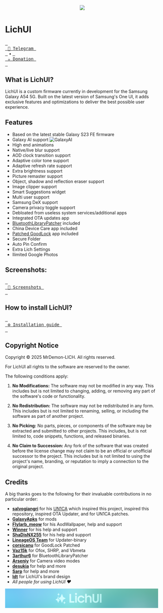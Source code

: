 <h1 align="center">
  <img loading="lazy" src="readme-res/Banner.png"/>
</h1>

# LichUI

[<kbd> <br> 💬 Telegram <br> </kbd>](https://t.me/A54DEVELOPER)
•
[<kbd> <br> ☕️ Donation <br> </kbd>](https://www.paypal.me/TommyZambrano)

## What is LichUI?
LichUI is a custom firmware currently in development for the Samsung Galaxy A54 5G. Built on the latest version of Samsung's One UI, it adds exclusive features and optimizations to deliver the best possible user experience.

## Features
- Based on the latest stable Galaxy S23 FE firmware
- Galaxy AI support <img width="20" alt="GalaxyAI" src="https://github.com/user-attachments/assets/24cbb2f6-32dc-4cad-851e-27b1473757c4" />
- High end animations
- Native/live blur support
- AOD clock transition support
- Adaptive color tone support
- Adaptive refresh rate support
- Extra brightness support
- Picture remaster support
- Object, shadow and reflection eraser support
- Image clipper support
- Smart Suggestions widget
- Multi user support
- Samsung DeX support
- Camera privacy toggle support
- Debloated from useless system services/additional apps
- Integrated OTA updates app
- [BluetoothLibraryPatcher](https://github.com/3arthur6/BluetoothLibraryPatcher) included
- China Device Care app included
- [Patched GoodLock](https://github.com/corsicanu/goodlock_dump) app included
- Secure Folder
- Auto Pin Confirm
- Extra Lich Settings
- Ilimited Google Photos

## Screenshots:
[<kbd> <br> 📸 Screenshots <br> </kbd>](https://github.com/MrDemon-LICH/PROJECT-LichUI/blob/main/screenshot.md)

## How to install LichUI?
[<kbd> <br> ⚙️ Installation guide <br> </kbd>](https://github.com/MrDemon-LICH/PROJECT-LichUI/blob/main/INSTALLATIONGUIDE.md)

## Copyright Notice

Copyright © 2025 MrDemon-LICH. All rights reserved.

For LichUI all rights to the software are reserved to the owner.

The following conditions apply:

1. **No Modifications:** The software may not be modified in any way. This includes but is not limited to changing, adding, or removing any part of the software's code or functionality.

2. **No Redistribution:** The software may not be redistributed in any form. This includes but is not limited to renaming, selling, or including the software as part of another project.

3. **No Picking:** No parts, pieces, or components of the software may be extracted and submitted to other projects. This includes, but is not limited to, code snippets, functions, and released binaries.

4. **No Claim to Succession:** Any fork of the software that was created before the license change may not claim to be an official or unofficial successor to the project. This includes but is not limited to using the project's name, branding, or reputation to imply a connection to the original project.

## Credits
A big thanks goes to the following for their invaluable contributions in no particular order:
- **[salvogiangri](https://github.com/salvogiangri)** for his [UN1CA](https://github.com/salvogiangri/UN1CA/tree/main) which inspired this project, inspired this repository, inspired OTA Updater, and for UN1CA patches.
- **[GalaxyApks](https://t.me/galaxyapks)** for mods
- **[Flylarb_meow](https://t.me/Flylarb_meow)** for his AodWallpaper, help and support
- **[Winner](https://t.me/@Winnerxd1001)** for his help and support
- **[ShaDisNX255](https://github.com/ShaDisNX255)** for his help and support
- **[LineageOS Team](https://www.lineageos.org/)** for Updater-binary
- **[corsicanu](https://github.com/corsicanu)** for GoodLock Patched
- **[Vaz15k](https://github.com/Vaz15k)** for Ofox, SHRP, and Vbmeta
- **[3arthur6](https://github.com/3arthur6)** for BluetoothLibraryPatcher
- **[Arseniy](https://t.me/Arsenybespomestnov)** for Camera video modes
- **[desukia](https://t.me/Desukia)** for help and more
- **[Sarp](https://t.me/Kozilyy)** for help and more
- **[ldt](https://github.com/ldtdev0/)** for LichUI's brand design
- *All people for using LichUI ❤️*

<img loading="lazy" src="readme-res/Footer.png" width="500"/>
